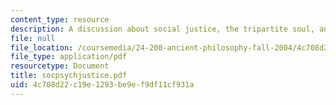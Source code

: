 ```yaml
---
content_type: resource
description: A discussion about social justice, the tripartite soul, and psychic justice.
file: null
file_location: /coursemedia/24-200-ancient-philosophy-fall-2004/4c708d22c19e1293be9ef9df11cf931a_socpsychjustice.pdf
file_type: application/pdf
resourcetype: Document
title: socpsychjustice.pdf
uid: 4c708d22-c19e-1293-be9e-f9df11cf931a
---
```

